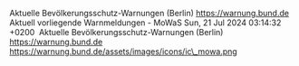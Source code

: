Aktuelle Bevölkerungsschutz-Warnungen (Berlin) https://warnung.bund.de Aktuell vorliegende Warnmeldungen - MoWaS Sun, 21 Jul 2024 03:14:32 +0200 ![]() Aktuelle Bevölkerungsschutz-Warnungen (Berlin) https://warnung.bund.de https://warnung.bund.de/assets/images/icons/ic\_mowa.png

